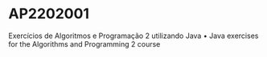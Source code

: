 # AP2202001
Exercícios de Algoritmos e Programação 2 utilizando Java • Java exercises for the Algorithms and Programming 2 course
